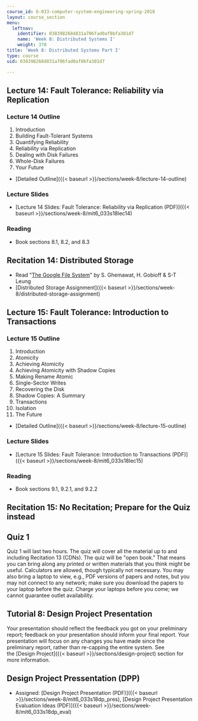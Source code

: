 ```yaml
---
course_id: 6-033-computer-system-engineering-spring-2018
layout: course_section
menu:
  leftnav:
    identifier: 038398268d831a706fad0af0bfa301d7
    name: 'Week 8: Distributed Systems I'
    weight: 370
title: 'Week 8: Distributed Systems Part I'
type: course
uid: 038398268d831a706fad0af0bfa301d7

---
```


Lecture 14: Fault Tolerance: Reliability via Replication
--------------------------------------------------------

### Lecture 14 Outline

1.  Introduction
2.  Building Fault-Tolerant Systems
3.  Quantifying Reliability
4.  Reliability via Replication
5.  Dealing with Disk Failures
6.  Whole-Disk Failures
7.  Your Future

*   [Detailed Outline]({{< baseurl >}}/sections/week-8/lecture-14-outline)

### Lecture Slides

*   [Lecture 14 Slides: Fault Tolerance: Reliability via Replication (PDF)]({{< baseurl >}}/sections/week-8/mit6_033s18lec14)

### Reading

*   Book sections 8.1, 8.2, and 8.3

Recitation 14: Distributed Storage
----------------------------------

*   Read "[The Google File System](https://ai.google/research/pubs/pub51)" by S. Ghemawat, H. Gobioff & S-T Leung
*   [Distributed Storage Assignment]({{< baseurl >}}/sections/week-8/distributed-storage-assignment)

Lecture 15: Fault Tolerance: Introduction to Transactions
---------------------------------------------------------

### Lecture 15 Outline

1.  Introduction
2.  Atomicity
3.  Achieving Atomicity
4.  Achieving Atomicity with Shadow Copies
5.  Making Rename Atomic
6.  Single-Sector Writes
7.  Recovering the Disk
8.  Shadow Copies: A Summary
9.  Transactions
10.  Isolation
11.  The Future

*   [Detailed Outline]({{< baseurl >}}/sections/week-8/lecture-15-outline)

### Lecture Slides

*   [Lecture 15 Slides: Fault Tolerance: Introduction to Transactions (PDF)]({{< baseurl >}}/sections/week-8/mit6_033s18lec15)

### Reading

*   Book sections 9.1, 9.2.1, and 9.2.2

Recitation 15: No Recitation; Prepare for the Quiz instead
----------------------------------------------------------

Quiz 1
------

Quiz 1 will last two hours. The quiz will cover all the material up to and including Recitation 13 (CDNs). The quiz will be "open book." That means you can bring along any printed or written materials that you think might be useful. Calculators are allowed, though typically not necessary. You may also bring a laptop to view, e.g., PDF versions of papers and notes, but you may not connect to any network; make sure you download the papers to your laptop before the quiz. Charge your laptops before you come; we cannot guarantee outlet availability.

Tutorial 8: Design Project Presentation
---------------------------------------

Your presentation should reflect the feedback you got on your preliminary report; feedback on your presentation should inform your final report. Your presentation will focus on any changes you have made since the preliminary report, rather than re-capping the entire system. See the [Design Project]({{< baseurl >}}/sections/design-project) section for more information.

Design Project Pressentation (DPP)
----------------------------------

*   Assigned: [Design Project Presentation (PDF)]({{< baseurl >}}/sections/week-8/mit6_033s18dp_pres), [Design Project Presentation Evaluation Ideas (PDF)]({{< baseurl >}}/sections/week-8/mit6_033s18dp_eval)